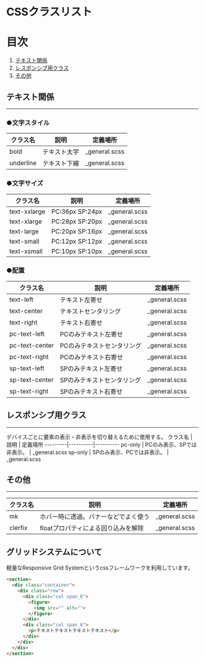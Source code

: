 # CSSクラスリスト

# 目次
1. [テキスト関係](#a01)
1. [レスポンシブ用クラス](#a02)
1. [その他](#a03)

<a id="a01"></a>
## テキスト関係
-----
### ●文字スタイル
クラス名 | 説明 | 定義場所
---------|----------|----------
bold | テキスト太字| _general.scss
underline | テキスト下線| _general.scss

### ●文字サイズ
クラス名 | 説明 | 定義場所
---------|----------|----------
text-xxlarge | PC:36px SP:24px | _general.scss
text-xlarge | PC:28px SP:20px | _general.scss
text-large | PC:20px SP:16px | _general.scss
text-small | PC:12px SP:12px | _general.scss
text-xsmall | PC:10px SP:10px | _general.scss

### ●配置
クラス名 | 説明 | 定義場所
---------|----------|----------
text-left | テキスト左寄せ | _general.scss
text-center | テキストセンタリング | _general.scss
text-right | テキスト右寄せ | _general.scss
pc-text-left | PCのみテキスト左寄せ | _general.scss
pc-text-center | PCのみテキストセンタリング | _general.scss
pc-text-right | PCのみテキスト右寄せ | _general.scss
sp-text-left | SPのみテキスト左寄せ | _general.scss
sp-text-center | SPのみテキストセンタリング | _general.scss
sp-text-right | SPのみテキスト右寄せ | _general.scss

<a id="a02"></a>
## レスポンシブ用クラス
-----
デバイスごとに要素の表示・非表示を切り替えるために使用する。
クラス名 | 説明 | 定義場所
---------|----------|----------
pc-only | PCのみ表示、SPでは非表示。 | _general.scss
sp-only | SPのみ表示、PCでは非表示。 | _general.scss

<a id="a03"></a>
## その他
-----
クラス名 | 説明 | 定義場所
---------|----------|----------
mk | ホバー時に透過。バナーなどでよく使う | _general.scss
clerfix | floatプロパティによる回り込みを解除 | _general.scss

<a id="a04"></a>
## グリッドシステムについて
軽量なResponsive Grid Systemというcssフレームワークを利用しています。
```html
<section>
  <div class="container">
    <div class="row">
      <div class="col span_6">
        <figure>
          <img src="" alt="">
        </figure>
      </div>
      <div class="col span_6">
        <p>テキストテキストテキストテキスト</p>
      </div>
    </div>
  </div>
</section>
```

